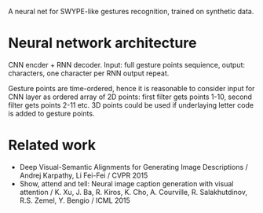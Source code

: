 A neural net for SWYPE-like gestures recognition, trained on synthetic data.

# Neural network architecture

CNN encder + RNN decoder. Input: full gesture points sequience, output: characters, one character per RNN output repeat.

Gesture points are time-ordered, hence it is reasonable to consider input for CNN layer as ordered array of 2D points: first filter gets points 1-10, second filter gets points 2-11 etc. 3D points could be used if underlaying letter code is added to gesture points.

# Related work

- Deep Visual-Semantic Alignments for Generating Image Descriptions / Andrej Karpathy, Li Fei-Fei / CVPR 2015
- Show, attend and tell: Neural image caption generation with visual attention / K. Xu, J. Ba, R. Kiros, K. Cho, A. Courville, R. Salakhutdinov, R.S. Zemel, Y. Bengio / ICML 2015
